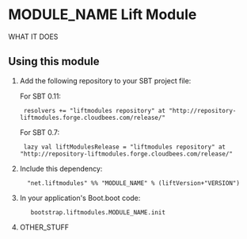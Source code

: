 # MODULE_NAME Lift Module

WHAT IT DOES

## Using this module

1. Add the following repository to your SBT project file:

    For SBT 0.11:

        resolvers += "liftmodules repository" at "http://repository-liftmodules.forge.cloudbees.com/release/"

    For SBT 0.7:

        lazy val liftModulesRelease = "liftmodules repository" at "http://repository-liftmodules.forge.cloudbees.com/release/"

2. Include this dependency:

         "net.liftmodules" %% "MODULE_NAME" % (liftVersion+"VERSION")

3. In your application's Boot.boot code:

          bootstrap.liftmodules.MODULE_NAME.init

4. OTHER_STUFF

